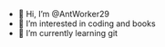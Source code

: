 - 👋 Hi, I’m @AntWorker29
- 👀 I’m interested in coding and books
- 🌱 I’m currently learning git

<!---
AntWorker29/AntWorker29 is a ✨ special ✨ repository because its `README.md` (this file) appears on your GitHub profile.
You can click the Preview link to take a look at your changes.
--->
